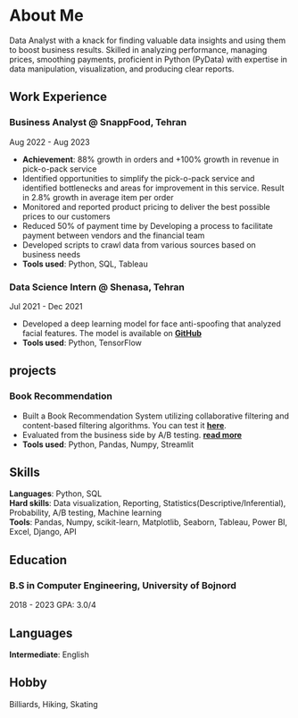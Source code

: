 # About Me
Data Analyst with a knack for finding valuable data insights and using them to boost business results. Skilled in analyzing performance, managing prices, smoothing payments, proficient in Python (PyData) with expertise in data manipulation, visualization, and producing clear reports.

## Work Experience

### Business Analyst @ SnappFood, Tehran
Aug 2022 - Aug 2023
- **Achievement**: 88% growth in orders and +100% growth in revenue in pick-o-pack service
- Identified opportunities to simplify the pick-o-pack service and identified bottlenecks and areas for improvement in this service. Result in 2.8% growth in average item per order
- Monitored and reported product pricing to deliver the best possible prices to our customers
- Reduced 50% of payment time by Developing a process to facilitate payment between vendors and the financial team
- Developed scripts to crawl data from various sources based on business needs
- **Tools used**: Python, SQL, Tableau

### Data Science Intern @ Shenasa, Tehran
Jul 2021 - Dec 2021
- Developed a deep learning model for face anti-spoofing that analyzed facial features. The model is available on **[GitHub](https://github.com/MahmoodAbdali79/Face-anti-spoofing)**
- **Tools used**: Python, TensorFlow


## projects
### Book Recommendation
- Built a Book Recommendation System utilizing collaborative filtering and content-based filtering algorithms. You can test it **[here](https://huggingface.co/spaces/mahmoodabdali79/Book_Recommendation)**.
- Evaluated from the business side by A/B testing. **[read more](https://mahmoodabdali79.github.io/2024/01/04/ABtest1.html)**
- **Tools used**: Python, Pandas, Numpy, Streamlit

## Skills
**Languages**: Python, SQL  
**Hard skills**: Data visualization, Reporting, Statistics(Descriptive/Inferential), Probability, A/B testing, Machine learning  
**Tools**: Pandas, Numpy, scikit-learn, Matplotlib, Seaborn, Tableau, Power BI, Excel, Django, API  

## Education
### B.S in Computer Engineering, University of Bojnord
2018 - 2023 GPA: 3.0/4

## Languages
**Intermediate**: English

## Hobby
Billiards, Hiking, Skating 

